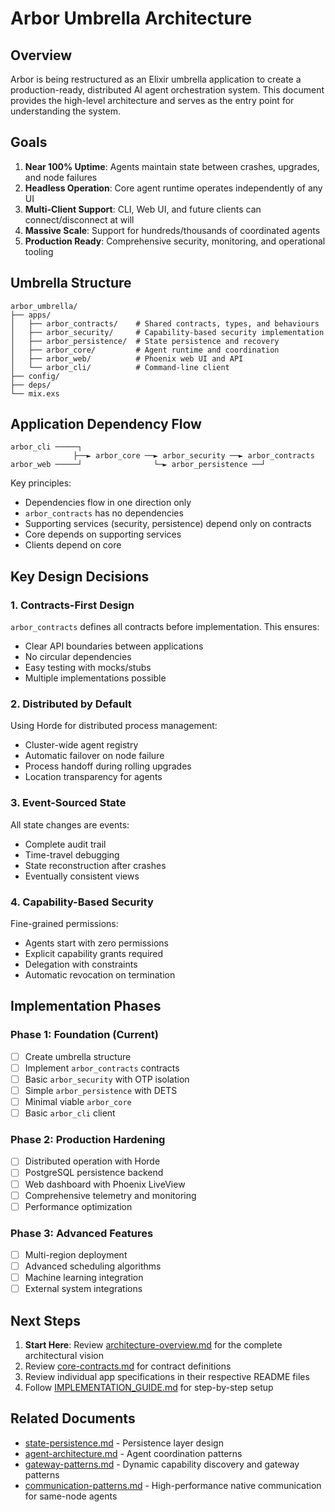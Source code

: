 # Arbor Umbrella Architecture

## Overview

Arbor is being restructured as an Elixir umbrella application to create a production-ready, distributed AI agent orchestration system. This document provides the high-level architecture and serves as the entry point for understanding the system.

## Goals

1. **Near 100% Uptime**: Agents maintain state between crashes, upgrades, and node failures
2. **Headless Operation**: Core agent runtime operates independently of any UI
3. **Multi-Client Support**: CLI, Web UI, and future clients can connect/disconnect at will
4. **Massive Scale**: Support for hundreds/thousands of coordinated agents
5. **Production Ready**: Comprehensive security, monitoring, and operational tooling

## Umbrella Structure

```
arbor_umbrella/
├── apps/
│   ├── arbor_contracts/    # Shared contracts, types, and behaviours
│   ├── arbor_security/     # Capability-based security implementation
│   ├── arbor_persistence/  # State persistence and recovery
│   ├── arbor_core/         # Agent runtime and coordination
│   ├── arbor_web/          # Phoenix web UI and API
│   └── arbor_cli/          # Command-line client
├── config/
├── deps/
└── mix.exs
```

## Application Dependency Flow

```
arbor_cli ─────┐
              ├──► arbor_core ──► arbor_security ──► arbor_contracts
arbor_web ─────┘                └─► arbor_persistence ──┘
```

Key principles:
- Dependencies flow in one direction only
- `arbor_contracts` has no dependencies
- Supporting services (security, persistence) depend only on contracts
- Core depends on supporting services
- Clients depend on core

## Key Design Decisions

### 1. Contracts-First Design

`arbor_contracts` defines all contracts before implementation. This ensures:
- Clear API boundaries between applications
- No circular dependencies
- Easy testing with mocks/stubs
- Multiple implementations possible

### 2. Distributed by Default

Using Horde for distributed process management:
- Cluster-wide agent registry
- Automatic failover on node failure
- Process handoff during rolling upgrades
- Location transparency for agents

### 3. Event-Sourced State

All state changes are events:
- Complete audit trail
- Time-travel debugging
- State reconstruction after crashes
- Eventually consistent views

### 4. Capability-Based Security

Fine-grained permissions:
- Agents start with zero permissions
- Explicit capability grants required
- Delegation with constraints
- Automatic revocation on termination

## Implementation Phases

### Phase 1: Foundation (Current)
- [ ] Create umbrella structure
- [ ] Implement `arbor_contracts` contracts
- [ ] Basic `arbor_security` with OTP isolation
- [ ] Simple `arbor_persistence` with DETS
- [ ] Minimal viable `arbor_core`
- [ ] Basic `arbor_cli` client

### Phase 2: Production Hardening
- [ ] Distributed operation with Horde
- [ ] PostgreSQL persistence backend
- [ ] Web dashboard with Phoenix LiveView
- [ ] Comprehensive telemetry and monitoring
- [ ] Performance optimization

### Phase 3: Advanced Features
- [ ] Multi-region deployment
- [ ] Advanced scheduling algorithms
- [ ] Machine learning integration
- [ ] External system integrations

## Next Steps

1. **Start Here**: Review [architecture-overview.md](./architecture-overview.md) for the complete architectural vision
2. Review [core-contracts.md](../03-contracts/core-contracts.md) for contract definitions
3. Review individual app specifications in their respective README files
4. Follow [IMPLEMENTATION_GUIDE.md](./IMPLEMENTATION_GUIDE.md) for step-by-step setup

## Related Documents

- [state-persistence.md](../04-components/arbor-persistence/state-persistence.md) - Persistence layer design
- [agent-architecture.md](../05-architecture/agent-architecture.md) - Agent coordination patterns
- [gateway-patterns.md](../04-components/arbor-core/gateway-patterns.md) - Dynamic capability discovery and gateway patterns
- [communication-patterns.md](../05-architecture/communication-patterns.md) - High-performance native communication for same-node agents